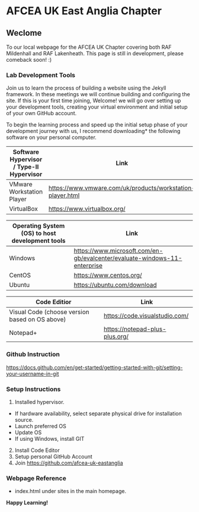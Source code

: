 # AFCEA UK East Anglia Chapter

## Weclome
To our local webpage for the AFCEA UK Chapter covering both RAF Mildenhall and RAF Lakenheath. This page is still in development, please comeback soon! :)

### Lab Development Tools

Join us to learn the process of building a website using the Jekyll framework. In these meetings we will continue building and configuring the site. If this is your first time joining, Welcome! we will go over setting up your development tools, creating your virtual environment and initial setup of your own GitHub account. 

To begin the learning process and speed up the initial setup phase of your development journey with us, I recommend downloading* the following software on your personal computer.

| Software Hypervisor / Type-II Hypervisor | Link |
|------------------------------------------|------|
| VMware Workstation Player | https://www.vmware.com/uk/products/workstation-player.html|
| VirtualBox | https://www.virtualbox.org/ |


| Operating System (OS) to host development tools | Link |
|------------------------------------------|------|
| Windows | https://www.microsoft.com/en-gb/evalcenter/evaluate-windows-11-enterprise |
| CentOS | https://www.centos.org/ | 
| Ubuntu | https://ubuntu.com/download | 

| Code Editior| Link |
|------------------------------------------|------|
| Visual Code (choose version based on OS above) | https://code.visualstudio.com/ |
| Notepad+ | https://notepad-plus-plus.org/ |


### Github Instruction
https://docs.github.com/en/get-started/getting-started-with-git/setting-your-username-in-git

### Setup Instructions
1. Installed hypervisor.
- If hardware availability, select separate physical drive for installation source.
- Launch preferred OS
- Update OS
- If using Windows, install GIT
2. Install Code Editor
3. Setup personal GitHub Account
4. Join https://github.com/afcea-uk-eastanglia

### Webpage Reference
- index.html under sites in the main homepage.

**Happy Learning!**


